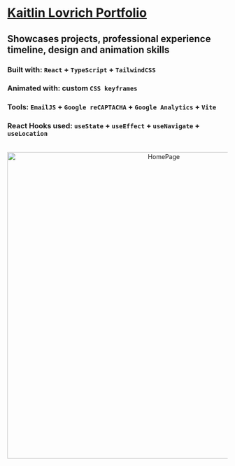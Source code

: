 # [Kaitlin Lovrich Portfolio](https://kaitlin-lovrich-portfolio.vercel.app/)

## Showcases projects, professional experience timeline, design and animation skills

### Built with: `React` + `TypeScript` + `TailwindCSS`
### Animated with: custom `CSS keyframes`
### Tools: `EmailJS` + `Google reCAPTACHA` + `Google Analytics` + `Vite`
### React Hooks used: `useState` + `useEffect` + `useNavigate` + `useLocation`

<br/>
<div align="center">
  <a href="https://kaitlin-lovrich-portfolio.vercel.app/">
    <img src="https://github.com/user-attachments/assets/7853982d-e29f-430b-ae03-9402153ab8ca" alt="HomePage" width="700" />
  </a>
</div>

